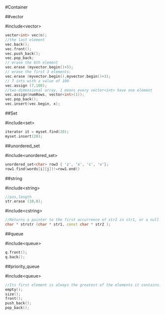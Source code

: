 #Container

##vector

\#include\<vector>

```C++
vector<int> vec(n);
//the last element
vec.back();
vec.front();
vec.push_back();
vec.pop_back;
// erase the 6th element
vec.erase (myvector.begin()+5);
// erase the first 3 elements:
vec.erase (myvector.begin(),myvector.begin()+3); 
// 7 ints with a value of 100
vec.assign (7,100);
//two-dimensional array, 1 means every vector<int> have one element
vec.assign(numRows, vector<int>(1));
vec.pop_back();
vec.insert(vec.begin, x);
```

##Set

\#include\<set>

```C++
iterator it = myset.find(20);
myset.insert(20);
```

##unordered_set

\#include\<unordered\_set>

```C++
unordered_set<char> row3 { 'z', 'x', 'c', 'v'};
row1.find(words[i][j])!=row1.end()
```

##string

\#include\<string>

```C++
//pos,length
str.erase (10,8);
```
\#include\<cstring>

```C++
//Returns a pointer to the first occurrence of str2 in str1, or a null pointer if str2 is not part of str1.
char * strstr (char * str1, const char * str2 );

```

##queue

\#include\<queue>

```C++
q.front();
q.back();
```

##priority_queue

\#include\<queue>

```C++
//Its first element is always the greatest of the elements it contains.
empty();
size();
front();
push_back();
pop_back();
```